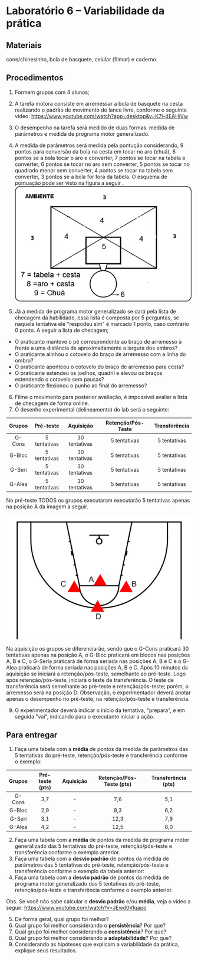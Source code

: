 # Laboratório 6 – Variabilidade da prática
## Materiais
cone/chinesinho, bola de basquete, celular (filmar) e caderno.
## Procedimentos
1. Formem grupos com 4 alunos;
2. A tarefa motora consiste em arremessar a bola de basquete na cesta realizando o padrão de movimento do lance livre, conforme o seguinte vídeo: https://www.youtube.com/watch?app=desktop&v=K7l-4EAHiVw
3. O desempenho na tarefa será medido de duas formas: medida de parâmetros e medida de programa motor generalizado.
4. A medida de parâmetros será medida pela pontução considerando, 9 pontos para conversão da bola na cesta em tocar no aro (chuá), 8 pontos se a bola tocar o aro e converter, 7 pontos se tocar na tabela e converter, 6 pontos se tocar no aro sem converter, 5 pontos se tocar no quadrado menor sem converter, 4 pontos se tocar na tabela sem converter, 3 pontos se a bola for fora da tabela. O esquema de pontuação pode ser visto na figura a seguir .
![Texto alternativo](https://github.com/apolinario-souza/teaching/blob/main/AprendizagemMotora(EFI04168)/Lab/FIG/tabela_basquete.png)

5. Já a medida de programa motor generalizado se dará pela lista de checagem da habilidade, essa lista é composta por 5 perguntas, se naquela tentativa ele "respodeu sim" é marcado 1 ponto, caso contrário 0 ponto. A seguir a lista de checagem;
   
- O praticante manteve o pé correspondente ao braço de arremesso à frente a uma distância de aproximadamente a largura dos ombros?
- O praticante alinhou o cotovelo do braço de arremesso com a linha do ombro?
- O praticante aponteou o cotovelo do braço de arremesso para cesta? 
- O praticante estendeu os joelhos, quadril e elevou os braços estendendo o cotovelo sem pausas?
- O praticante flexionou o punho ao final do arremesso?

6. Filme o movimento para posterior avaliação, é impossível avaliar a lista de checagem de forma online.
7. O desenho experimental (delineamento) do lab será o seguinte:

| Grupos | Pré-teste| Aquisição | Retenção/Pós-Teste |Transferência |
|:-----------:|:-----------:|:-----------:|:-----------:|:-----------:|
|G-Cons | 5 tentativas  | 30 tentativas  | 5 tentativas |5 tentativas |
|G-Bloc | 5 tentativas  | 30 tentativas  |5 tentativas |5 tentativas |
|G-Seri | 5 tentativas  | 30 tentativas  |5 tentativas |5 tentativas |
|G-Alea | 5 tentativas  | 30 tentativas  |5 tentativas |5 tentativas |

No pré-teste TODOS os grupos executaram executarão 5 tentativas apenas na posição A da imagem a seguir. 

![Texto alternativo](https://github.com/apolinario-souza/teaching/blob/main/AprendizagemMotora(EFI04168)/Lab/FIG/posicoes_lab6.png)

Na aquisição os grupos se diferenciarão, sendo que o G-Cons praticará 30 tentativas apenas na posição A, o G-Bloc praticará em blocos nas posições A, B e C, o G-Seria praticará de forma seriada nas posições A, B e C e o G-Alea praticará de forma seriada nas posições A, B e C.  Após 10 minutos da aquisição se iniciará a retenção/pós-teste, semelhante ao pré-teste. Logo após retenção/pós-teste, iniciará o teste de transferência. O teste de transferência será semelhante ao pré-teste e retenção/pós-teste; porém, o arremesso será na posição D. Observação, o experimentador deverá anotar apenas o desempenho no pré-teste, na retenção/pós-teste e transferência.

9. O experimentador deverá indicar o início da tentativa, "prepara", e em seguida "vai", indicando para o executante iniciar a ação.

## Para entregar
1. Faça uma tabela com a **média** de pontos da medida de parâmetros das 5 tentativas do pré-teste, retenção/pós-teste e transferência conforme o exemplo:

| Grupos | Pré-teste (pts)| Aquisição | Retenção/Pós-Teste (pts) | Transferência (pts) |
|:-----------:|:-----------:|:-----------:|:-----------:|:-----------:|
|G-Cons | 3,7  | - | 7,6 |5,1|
|G-Bloc | 2,9  | - | 9,3|6,2|
|G-Seri | 3,1  | -  |12,3|7,9 |
|G-Alea | 4,2  |- |12,5 |8,0 |

2. Faça uma tabela com a **média** de pontos da medida de programa motor generalizado das 5 tentativas do pré-teste, retenção/pós-teste e transferência conforme o exemplo anterior.
3. Faça uma tabela com a **desvio padrão** de pontos da medida de parâmetros das 5 tentativas do pré-teste, retenção/pós-teste e transferência conforme o exemplo da tabela anterior:
4. Faça uma tabela com a **desvio padrão** de pontos da medida de programa motor generalizado das 5 tentativas do pré-teste, retenção/pós-teste e transferência conforme o exemplo anterior.

Obs. Se você não sabe calcular o **desvio padrão** e/ou **média**, veja o vídeo a seguir: https://www.youtube.com/watch?v=JEwd0Vlqapo

5. De forma geral, qual grupo foi melhor?
6. Qual grupo foi melhor considerando o **persistência**? Por que?
7. Qual grupo foi melhor considerando a **consistência**? Por que?
8. Qual grupo foi melhor considerando a **adaptabilidade**? Por que?
9. Considerando as hipóteses que explicam a variabilidade da prática, explique seus resultados.

